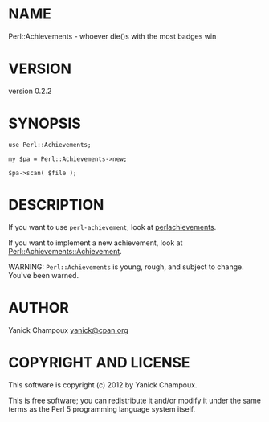# NAME

Perl::Achievements - whoever die()s with the most badges win

# VERSION

version 0.2.2

# SYNOPSIS

    use Perl::Achievements;

    my $pa = Perl::Achievements->new;

    $pa->scan( $file );

# DESCRIPTION

If you want to use `perl-achievement`, look 
at [perlachievements](http://search.cpan.org/perldoc?perlachievements).

If you want to implement a new achievement,
look at [Perl::Achievements::Achievement](http://search.cpan.org/perldoc?Perl::Achievements::Achievement).

WARNING: `Perl::Achievements` is young, rough,
and subject to change. You've been warned.

# AUTHOR

Yanick Champoux <yanick@cpan.org>

# COPYRIGHT AND LICENSE

This software is copyright (c) 2012 by Yanick Champoux.

This is free software; you can redistribute it and/or modify it under
the same terms as the Perl 5 programming language system itself.